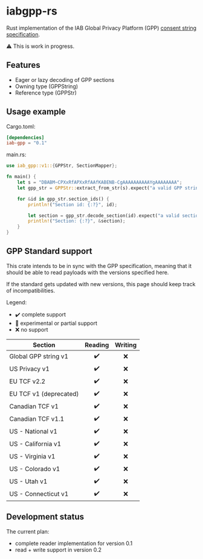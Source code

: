 # iabgpp-rs

Rust implementation of the IAB Global Privacy Platform
(GPP) [consent string specification](https://github.com/InteractiveAdvertisingBureau/Global-Privacy-Platform).

⚠️ This is work in progress.

## Features

- Eager or lazy decoding of GPP sections
- Owning type (GPPString)
- Reference type (GPPStr)

## Usage example

Cargo.toml:

```toml
[dependencies]
iab-gpp = "0.1"
```

main.rs:

```rust
use iab_gpp::v1::{GPPStr, SectionMapper};

fn main() {
    let s = "DBABM~CPXxRfAPXxRfAAfKABENB-CgAAAAAAAAAAYgAAAAAAAA";
    let gpp_str = GPPStr::extract_from_str(s).expect("a valid GPP string");

    for &id in gpp_str.section_ids() {
        println!("Section id: {:?}", id);

        let section = gpp_str.decode_section(id).expect("a valid section");
        println!("Section: {:?}", &section);
    }
}
```

## GPP Standard support

This crate intends to be in sync with the GPP specification, meaning that it should
be able to read payloads with the versions specified here.

If the standard gets updated with new versions, this page should keep track of
incompatibilities.

Legend:

- ✔️ complete support
- 🧪 experimental or partial support
- ❌ no support

| Section                | Reading | Writing |
|------------------------|:-------:|:-------:|
| Global GPP string v1   |   ✔️    |    ❌    |
| US Privacy v1          |   ✔️    |    ❌    |
| EU TCF v2.2            |   ✔️    |    ❌    |
| EU TCF v1 (deprecated) |   ✔️    |    ❌    |
| Canadian TCF v1        |   ✔️    |    ❌    |
| Canadian TCF v1.1      |   ✔️    |    ❌    |
| US - National v1       |   ✔️    |    ❌    |
| US - California v1     |   ✔️    |    ❌    |
| US - Virginia v1       |   ✔️    |    ❌    |
| US - Colorado v1       |   ✔️    |    ❌    |
| US - Utah v1           |   ✔️    |    ❌    |
| US - Connecticut v1    |   ✔️    |    ❌    |

## Development status

The current plan:

- complete reader implementation for version 0.1
- read + write support in version 0.2
